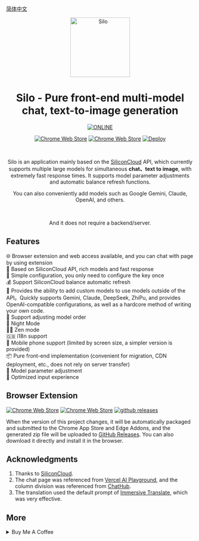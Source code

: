 [简体中文](https://github.com/KwokKwok/Silo)

<p align="center"><a target="_blank" href="https://chat.kwok.ink" target="_blank" rel="noreferrer noopener"><img style="width:160px" alt="Silo" src="https://chat.kwok.ink/logo.svg"></a></p>
<h1 align="center">Silo - Pure front-end multi-model chat, text-to-image generation</h1>

<p align="center"><a target="_blank" rel="noreferrer noopener" href="https://chat.kwok.ink"><img alt="ONLINE" src="https://img.shields.io/badge/ONLINE-112418.svg?&style=for-the-badge&logo=safari&logoColor=white"></a></p>

<p align="center"><a target="_blank" rel="noreferrer noopener" href="https://chromewebstore.google.com/detail/nakohnjaacfmjiodegibhnepfmioejln"><img alt="Chrome Web Store" src="https://img.shields.io/badge/Chrome Web STORE-141e24.svg?&style=for-the-badge&logo=google-chrome&logoColor=white"></a> 
<a rel="noreferrer noopener" target="_blank" href="https://microsoftedge.microsoft.com/addons/detail/silo-siliconcloud-api-p/kjfjhcmdndibdlfofffhoehailbdlbod"><img alt="Chrome Web Store" src="https://img.shields.io/badge/Edge Addons-141e24.svg?&style=for-the-badge&logo=microsoft-edge&logoColor=white"></a> 
<a target="_blank" rel="noreferrer noopener" href="https://vercel.com/new/clone?repository-url=https://github.com/KwokKwok/SiloChat.git&project-name=silo-chat&repository-name=SiloChat"><img alt="Deploy" src="https://img.shields.io/badge/Deploy To Vercel-000000?style=for-the-badge&logo=vercel&logoColor=white"></a></p>

<br/>
<p align="center">Silo is an application mainly based on the <a target="_blank" href="https://siliconflow.cn/zh-cn/siliconcloud" target="_blank">SiliconCloud</a> API, which currently supports multiple large models for simultaneous <b>chat、text to image</b>, with extremely fast response times. It supports model parameter adjustments and automatic balance refresh functions.</p>
<p align="center">You can also conveniently add models such as Google Gemini, Claude, OpenAI, and others.</p>
<br/>
<p align="center">And it does not require a backend/server.</p>

## Features

🌐 Browser extension and web access available, and you can chat with page by using extension<br>
🚀 Based on SiliconCloud API, rich models and fast response<br>
🔑 Simple configuration, you only need to configure the key once<br>
💰 Support SiliconCloud balance automatic refresh<br>
🧩 Provides the ability to add custom models to use models outside of the API。Quickly supports Gemini, Claude, DeepSeek, ZhiPu, and provides OpenAI-compatible configurations, as well as a hardcore method of writing your own code.<br>
🔄 Support adjusting model order<br>
🌙 Night Mode<br>
🧘‍♂️ Zen mode<br>
🇬🇧 i18n support<br>
📱 Mobile phone support (limited by screen size, a simpler version is provided)<br>
📦 Pure front-end implementation (convenient for migration, CDN deployment, etc., does not rely on server transfer)<br>
🔧 Model parameter adjustment<br>
💬 Optimized input experience<br>

<!-- ![dark](./docs/dark.png)
![light](./docs/light.png)
<img src="./docs/mobile.jpg" alt="mobile" width="250"> -->

## Browser Extension

<p align="left"><a target="_blank" rel="noreferrer noopener" href="https://chromewebstore.google.com/detail/nakohnjaacfmjiodegibhnepfmioejln"><img alt="Chrome Web Store" src="https://img.shields.io/badge/Chrome Web Store-141e24.svg?&style=for-the-badge&logo=google-chrome&logoColor=white"></a>
<a rel="noreferrer noopener" target="_blank" href="https://microsoftedge.microsoft.com/addons/detail/silo-siliconcloud-api-p/kjfjhcmdndibdlfofffhoehailbdlbod"><img alt="Chrome Web Store" src="https://img.shields.io/badge/Edge Addons-141e24.svg?&style=for-the-badge&logo=microsoft-edge&logoColor=white"></a> 
<a target="_blank" rel="noreferrer noopener" href="https://github.com/KwokKwok/SiloChat/releases"><img alt="github releases" src="https://img.shields.io/badge/RELEASES-181717.svg?&style=for-the-badge&logo=github&logoColor=white"></a></p>

When the version of this project changes, it will be automatically packaged and submitted to the Chrome App Store and Edge Addons, and the generated zip file will be uploaded to [GitHub Releases](https://github.com/KwokKwok/SiloChat/releases). You can also download it directly and install it in the browser.

## Acknowledgments

1. Thanks to [SiliconCloud](https://siliconflow.cn/zh-cn/siliconcloud).
1. The chat page was referenced from [Vercel AI Playground](https://sdk.vercel.ai/playground), and the column division was referenced from [ChatHub](https://chathub.gg/).
1. The translation used the default prompt of [Immersive Translate](https://immersivetranslate.com/zh-Hans/), which was very effective.

## More

<details>
<summary>Buy Me A Coffee</summary>

### Buy me a coffee

> Thanks to the suggestion from [黄少侠@Jike](https://m.okjike.com/users/18C4EC79-964F-4DF5-8D63-033A2345B2ED). This project is open source and completely free. If you find this project useful, feel free to Buy me a coffee~

<img src="https://i.imgur.com/Z8zXeSP.jpeg" alt="Buy Me A Coffee" width="224">
</details>
